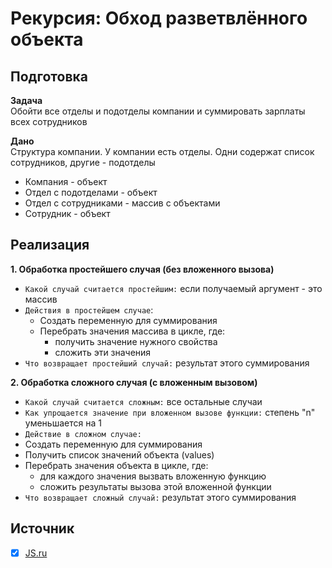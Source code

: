 # Рекурсия:  Обход разветвлённого объекта


## Подготовка
**Задача**<br/>
Обойти все отделы и подотделы компании и суммировать зарплаты всех сотрудников

**Дано**<br/>
Структура компании. У компании есть отделы. Одни содержат список сотрудников, другие - подотделы
- Компания - объект
- Отдел с подотделами - объект
- Отдел с сотрудниками - массив с объектами
- Сотрудник - объект


## Реализация
**1. Обработка простейшего случая (без вложенного вызова)**
- `Какой случай считается простейшим:` если получаемый аргумент - это массив
- `Действия в простейшем случае`:
  - Создать переменную для суммирования
  - Перебрать значения массива в цикле, где:
    - получить значение нужного свойства
    - сложить эти значения
- `Что возвращает простейший случай:` результат этого суммирования

**2. Обработка сложного случая (с вложенным вызовом)**
- `Какой случай считается сложным:` все остальные случаи
- `Как упрощается значение при вложенном вызове функции:` степень "n" уменьшается на 1
- `Действие в сложном случае:`
- Создать переменную для суммирования
- Получить список значений объекта (values)
- Перебрать значения объекта в цикле, где:
  - для каждого значения вызвать вложенную функцию
  - сложить результаты вызова этой вложенной функции
- `Что возвращает сложный случай:` результат этого суммирования




## Источник
- [x] [JS.ru](https://learn.javascript.ru/recursion#rekursivnye-obhody)